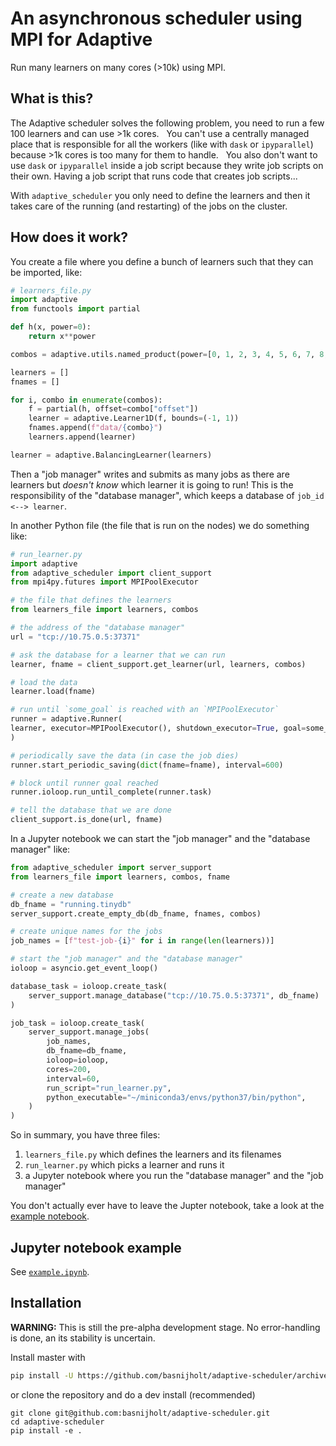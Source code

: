 # An asynchronous scheduler using MPI for Adaptive

Run many learners on many cores (>10k) using MPI.

## What is this?

The Adaptive scheduler solves the following problem, you need to run a few 100 learners and can use >1k cores.
 
You can't use a centrally managed place that is responsible for all the workers (like with `dask` or `ipyparallel`) because >1k cores is too many for them to handle.
 
You also don't want to use `dask` or `ipyparallel` inside a job script because they write job scripts on their own. Having a job script that runs code that creates job scripts...

With `adaptive_scheduler` you only need to define the learners and then it takes care of the running (and restarting) of the jobs on the cluster.

## How does it work?

You create a file where you define a bunch of learners such that they can be imported, like:
```python
# learners_file.py
import adaptive
from functools import partial

def h(x, power=0):
    return x**power

combos = adaptive.utils.named_product(power=[0, 1, 2, 3, 4, 5, 6, 7, 8, 9])

learners = []
fnames = []

for i, combo in enumerate(combos):
    f = partial(h, offset=combo["offset"])
    learner = adaptive.Learner1D(f, bounds=(-1, 1))
    fnames.append(f"data/{combo}")
    learners.append(learner)

learner = adaptive.BalancingLearner(learners)
```

Then a "job manager" writes and submits as many jobs as there are learners but _doesn't know_ which learner it is going to run!
This is the responsibility of the "database manager", which keeps a database of `job_id <--> learner`.

In another Python file (the file that is run on the nodes) we do something like:
```python
# run_learner.py
import adaptive
from adaptive_scheduler import client_support
from mpi4py.futures import MPIPoolExecutor

# the file that defines the learners
from learners_file import learners, combos

# the address of the "database manager"
url = "tcp://10.75.0.5:37371"

# ask the database for a learner that we can run
learner, fname = client_support.get_learner(url, learners, combos)  

# load the data
learner.load(fname)

# run until `some_goal` is reached with an `MPIPoolExecutor`
runner = adaptive.Runner(
learner, executor=MPIPoolExecutor(), shutdown_executor=True, goal=some_goal
)

# periodically save the data (in case the job dies)
runner.start_periodic_saving(dict(fname=fname), interval=600)

# block until runner goal reached
runner.ioloop.run_until_complete(runner.task)

# tell the database that we are done
client_support.is_done(url, fname)
```

In a Jupyter notebook we can start the "job manager" and the "database manager" like:
```python
from adaptive_scheduler import server_support
from learners_file import learners, combos, fname

# create a new database
db_fname = "running.tinydb"
server_support.create_empty_db(db_fname, fnames, combos)

# create unique names for the jobs
job_names = [f"test-job-{i}" for i in range(len(learners))]

# start the "job manager" and the "database manager"
ioloop = asyncio.get_event_loop()

database_task = ioloop.create_task(
    server_support.manage_database("tcp://10.75.0.5:37371", db_fname)
)

job_task = ioloop.create_task(
    server_support.manage_jobs(
        job_names,
        db_fname=db_fname,
        ioloop=ioloop,
        cores=200,
        interval=60,
        run_script="run_learner.py",
        python_executable="~/miniconda3/envs/python37/bin/python",
    )
)
```

So in summary, you have three files:
1. `learners_file.py` which defines the learners and its filenames
2. `run_learner.py` which picks a learner and runs it
3. a Jupyter notebook where you run the "database manager" and the "job manager"

You don't actually ever have to leave the Jupter notebook, take a look at the [example notebook](example.ipynb).

## Jupyter notebook example

See [`example.ipynb`](example.ipynb).


## Installation

**WARNING:** This is still the pre-alpha development stage. No error-handling is done, an its stability is uncertain.

Install master with
```bash
pip install -U https://github.com/basnijholt/adaptive-scheduler/archive/master.zip
```
or clone the repository and do a dev install (recommended)
```
git clone git@github.com:basnijholt/adaptive-scheduler.git
cd adaptive-scheduler
pip install -e .
```
